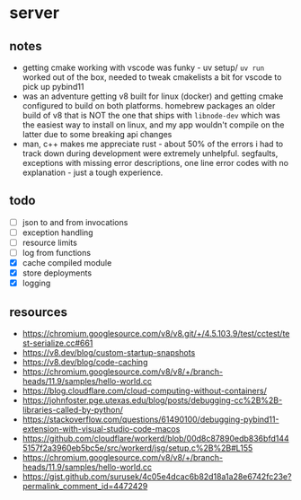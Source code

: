 # server

## notes

-   getting cmake working with vscode was funky - uv setup/ `uv run` worked out of the box, needed to tweak cmakelists a bit for vscode to pick up pybind11
-   was an adventure getting v8 built for linux (docker) and getting cmake configured to build on both platforms. homebrew packages an older build of v8 that is NOT the one that ships with `libnode-dev` which was the easiest way to install on linux, and my app wouldn't compile on the latter due to some breaking api changes
-   man, c++ makes me appreciate rust - about 50% of the errors i had to track down during development were extremely unhelpful. segfaults, exceptions with missing error descriptions, one line error codes with no explanation - just a tough experience.

## todo

-   [ ] json to and from invocations
-   [ ] exception handling
-   [ ] resource limits
-   [ ] log from functions
-   [x] cache compiled module
-   [x] store deployments
-   [x] logging

## resources

-   https://chromium.googlesource.com/v8/v8.git/+/4.5.103.9/test/cctest/test-serialize.cc#661
-   https://v8.dev/blog/custom-startup-snapshots
-   https://v8.dev/blog/code-caching
-   https://chromium.googlesource.com/v8/v8/+/branch-heads/11.9/samples/hello-world.cc
-   https://blog.cloudflare.com/cloud-computing-without-containers/
-   https://johnfoster.pge.utexas.edu/blog/posts/debugging-cc%2B%2B-libraries-called-by-python/
-   https://stackoverflow.com/questions/61490100/debugging-pybind11-extension-with-visual-studio-code-macos
-   https://github.com/cloudflare/workerd/blob/00d8c87890edb836bfd1445157f2a3960eb5bc5e/src/workerd/jsg/setup.c%2B%2B#L155
-   https://chromium.googlesource.com/v8/v8/+/branch-heads/11.9/samples/hello-world.cc
-   https://gist.github.com/surusek/4c05e4dcac6b82d18a1a28e6742fc23e?permalink_comment_id=4472429
